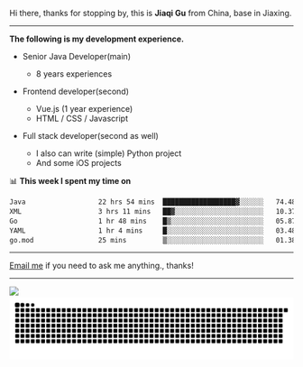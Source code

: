 Hi there, thanks for stopping by, this is **Jiaqi Gu** from China, base in Jiaxing.

---

**The following is my development experience.**

- Senior Java Developer(main)
  - 8 years experiences

- Frontend developer(second)
  - Vue.js (1 year experience)
  - HTML / CSS / Javascript
  
- Full stack developer(second as well)
  - I also can write (simple) Python project
  - And some iOS projects

📊 **This week I spent my time on**
<!--START_SECTION:waka-->

```txt
Java                  22 hrs 54 mins  ██████████████████▓░░░░░░   74.48 %
XML                   3 hrs 11 mins   ██▓░░░░░░░░░░░░░░░░░░░░░░   10.37 %
Go                    1 hr 48 mins    █▒░░░░░░░░░░░░░░░░░░░░░░░   05.87 %
YAML                  1 hr 4 mins     █░░░░░░░░░░░░░░░░░░░░░░░░   03.48 %
go.mod                25 mins         ▒░░░░░░░░░░░░░░░░░░░░░░░░   01.38 %
```

<!--END_SECTION:waka-->

---

[Email me](mailto:htk2klwgr@mozmail.com?subject=Hiring_from_GitHub) if you need to ask me anything., thanks!

---

![]( https://visitor-badge.glitch.me/badge?page_id=githubgujiaqi)
![]( https://github.com/droid-Q/droid-Q/raw/output/github-contribution-grid-snake.svg#gh-dark-mode-only)
